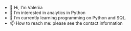 - 👋 Hi, I’m Valeriia
- 👀 I’m interested in analytics in Python
- 🌱 I’m currently learning programming on Python and SQL. 
- 📫 How to reach me: please see the contact information

<!---
kavaivaleri/kavaivaleri is a ✨ special ✨ repository because its `README.md` (this file) appears on your GitHub profile.
You can click the Preview link to take a look at your changes.
--->
